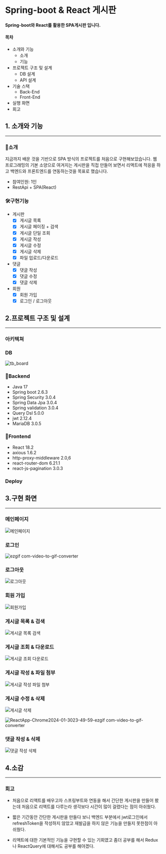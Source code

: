 # Spring-boot & React 게시판

#### Spring-boot와 React를 활용한 SPA게시판 입니다. 

#### 목차

- 소개와 기능
  - 소개
  - 기능
- 프로젝트 구조 및 설계
  - DB 설계
  - API 설계
- 기술 스택
  - Back-End
  - Front-End
- 실행 화면
- 회고

<h2>1. 소개와 기능</h2>

----  

### 💬소개

지금까지 배운 것을 기반으로 SPA 방식의 프로젝트를 처음으로 구현해보았습니다.
웹 프로그래밍의 기본 소양으로 여겨지는 게시판을 직접 만들어 보면서 리액트에 적응을
하고 백엔드와 프론트엔드를 연동하는것을 목표로 했습니다.

- 참여인원: 1인
- RestApi + SPA(React)

### 🛠️구현기능

- 게시판
  - [x] 게시글 목록
  - [x] 게시글 페이징 + 검색
  - [x] 게시글 단일 조회
  - [x] 게시글 작성
  - [x] 게시글 수정
  - [x] 게시글 삭제
  - [x] 파일 업로드/다운로드

- 댓글
  - [x] 댓글 작성
  - [x] 댓글 수정
  - [x] 댓글 삭제

- 회원
  - [x] 회원 가입
  - [x] 로그인 / 로그아웃

<h2>2.프로젝트 구조 및 설계</h2>

-----

### 아키텍쳐



### DB

![tb_board](https://github.com/well0924/SpringBoot-React/assets/89343159/d31df023-9d97-4356-a44c-ec1eddb70ac2)

### 📌Backend

  - Java 17
  - Spring boot 2.6.3
  - Spring Security 3.0.4
  - Spring Data Jpa 3.0.4
  - Spring validation 3.0.4
  - Query Dsl 5.0.0
  - jwt 2.12.4
  - MariaDB 3.0.5

### 🎨Frontend

  - React 18.2
  - axious 1.6.2
  - http-proxy-middleware 2.0,6
  - react-router-dom 6.21.1
  - react-js-pagination 3.0.3

### Deploy


<h2>3.구현 화면</h2>

-----

### 메인페이지

![메인페이지](https://github.com/well0924/SpringBoot-React/assets/89343159/24400396-e33b-4bb2-a2fc-ae0992dc661d)

### 로그인

![ezgif com-video-to-gif-converter](https://github.com/well0924/SpringBoot-React/assets/89343159/ab51fabe-b5f6-4da9-91e7-76717e448b88)

### 로그아웃

![로그아웃](https://github.com/well0924/SpringBoot-React/assets/89343159/eec79b45-c31a-44d5-ac34-a0dc04464d8c)

### 회원 가입

![회원가입](https://github.com/well0924/SpringBoot-React/assets/89343159/c32cdc57-fa9d-47a5-b80e-888e15e6c996)

### 게시글 목록 & 검색 

![게시글 목록   검색](https://github.com/well0924/SpringBoot-React/assets/89343159/f4abd6fc-8a46-495b-ba20-5e1e314ded86)

### 게시글 조회 & 다운로드

![게시글 조회   다운로드](https://github.com/well0924/SpringBoot-React/assets/89343159/85e027ce-59ea-4e99-b7f4-da69c0537b95)

### 게시글 작성 & 파일 첨부

![게시글 작성   파일 첨부](https://github.com/well0924/SpringBoot-React/assets/89343159/2c4f685f-00d6-41bf-9558-c3bee5980363)

### 게시글 수정 & 삭제

![게시글 삭제](https://github.com/well0924/SpringBoot-React/assets/89343159/424cbb67-36d5-4bb2-8ff9-56ada18bab57)

![ReactApp-Chrome2024-01-3023-49-59-ezgif com-video-to-gif-converter](https://github.com/well0924/jpapractice/assets/89343159/2aae6583-79c4-4e46-90a5-970d432e2c23)

### 댓글 작성 & 삭제

![댓글 작성 삭제](https://github.com/well0924/SpringBoot-React/assets/89343159/d5e664ff-0321-4437-86ea-dca37390aa01)

<h2>4.소감</h2>

-----

### 회고

- 처음으로 리액트를 배우고자 스프링부트와 연동을 해서 간단한 게시판을 만들어 봤는데 처음으로 리액트를 다루는라 생각보다 시간이 많이 걸렸다는 점이 아쉬웠다.


- 짧은 기간동안 간단한 게시판을 만들다 보니 백엔드 부분에서 jwt로그인에서 refreshToken을 작성하지 않았고 재발급을 하지 않은 기능을 만들지 못한점이 아쉬웠다.

- 리액트에 대한 기본적인 기능을 구현할 수 있는 기회였고 좀더 공부를 해서 Redux나 ReactQuery에 대해서도 공부를 해야겠다.
